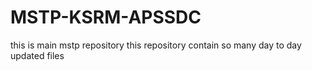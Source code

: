 # MSTP-KSRM-APSSDC
this is main mstp repository this repository contain so many day to day updated files
